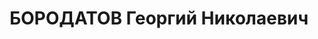 ---
title: БОРОДАТОВ Георгий Николаевич
description: '1896 г.р., м.р.: г. Курск, русский, образование: среднее военное

  Летчик.

  прож.: г. Новосибирск

  арестован 07.09.1937

  Обвинение: по обвинению в причастности к а/с правотроцкистской террористической
  организации, ст. 58-8,9,11 УК РСФСР

  Приговор: ВК ВС СССР, 11.06.1938 — ВМН

  Расстрелян 11.06.1938

  Реабилитация: 27.06.1957'
---
